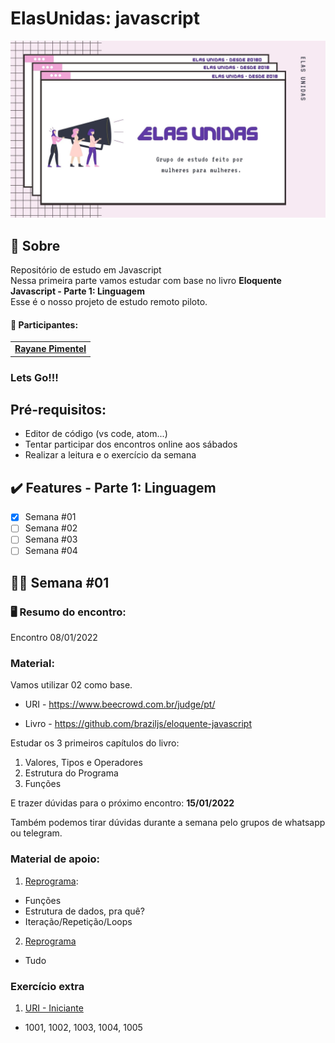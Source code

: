 # ElasUnidas: javascript 

<p align="center">
  <img src="elas.jpg" width="600px">
</p>


## :love_you_gesture: Sobre

Repositório de estudo em Javascript <br>
Nessa primeira parte vamos estudar com base no livro <strong>Eloquente Javascript - Parte 1: Linguagem</strong><br>
Esse é o nosso projeto de estudo remoto piloto.

#### :dancers: Participantes:
<table>
  <tr>
	  <td align="center"><a href="https://www.linkedin.com/in/rayanepimentel/"><b>Rayane Pimentel</a></td> 	
  </tr>
</table>

<h3>Lets <strong>Go!!!</strong></h3>

## Pré-requisitos:
- Editor de código (vs code, atom...)
- Tentar participar dos encontros online aos sábados
- Realizar a leitura e o exercício da semana

## :heavy_check_mark: Features - Parte 1: Linguagem

- [x] Semana #01 
- [ ] Semana #02
- [ ] Semana #03
- [ ] Semana #04

## :woman_technologist: Semana #01

### :desktop_computer: Resumo do encontro:

<p>Encontro 08/01/2022</p>

<h3>Material:</h3>

Vamos utilizar 02 como base.

- URI - https://www.beecrowd.com.br/judge/pt/

- Livro - https://github.com/braziljs/eloquente-javascript

Estudar os 3 primeiros capítulos do livro:
1. Valores, Tipos e Operadores  
2. Estrutura do Programa
3. Funções

E trazer dúvidas para o próximo encontro: <strong>15/01/2022</strong>

Também podemos tirar dúvidas durante a semana pelo grupos de whatsapp ou telegram.


<h3>Material de apoio:</h3>

1. [Reprograma](https://github.com/reprograma/On13-TodasEmTech-JavascritI#loops):

- Funções 
- Estrutura de dados, pra quê?
- Iteração/Repetição/Loops

2. [Reprograma](https://github.com/reprograma/On13-TodasEmTech-LogicaComJS)
- Tudo


<h3> Exercício extra </h3>

1. [URI - Iniciante](https://www.beecrowd.com.br/judge/pt/problems/index/1)
- 1001, 1002, 1003, 1004, 1005

